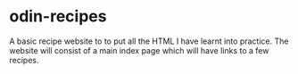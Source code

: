 # odin-recipes
A basic recipe website to to put all the HTML I have learnt into practice. The website will consist of a main index page which will have links to a few recipes.